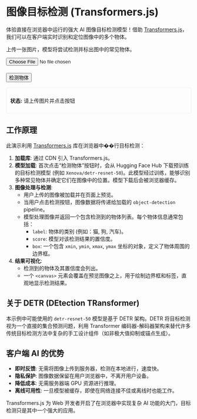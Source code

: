 # 图像目标检测 (Transformers.js)

体验直接在浏览器中运行的强大 AI 图像目标检测模型！借助 [Transformers.js](https://huggingface.co/docs/transformers.js/index)，我们可以在客户端实时识别和定位图像中的多个物体。

上传一张图片，模型将尝试检测并标出图中的常见物体。

<div class="ai-interactive-area">
  <input type="file" id="object-detection-image-upload" accept="image/*">
  <div id="object-detection-output" style="margin-top: 10px; position: relative;">
    <img id="object-detection-image-preview" src="#" alt="Image preview" style="max-width: 100%; max-height: 400px; display: none;"/>
    <!-- Canvas for drawing bounding boxes -->
    <canvas id="object-detection-canvas" style="position: absolute; top: 0; left: 0;"></canvas>
  </div>
  <button id="detect-objects-button" style="margin-top: 10px;">检测物体</button>
  <div id="object-detection-status" style="margin-top: 15px; padding: 10px; border: 1px solid #eee; border-radius: 5px;">
    <p><strong>状态:</strong> <span id="detection-status-message">请上传图片并点击按钮</span></p>
    <ul id="detected-objects-list"></ul>
  </div>
</div>

<script type="module">
  // 使用 ES 模块导入 Transformers.js
  import { pipeline, env } from 'https://cdn.jsdelivr.net/npm/@xenova/transformers@2.17.1';

  // 配置 Transformers.js
  env.allowLocalModels = false; // 不允许本地模型，仅从 Hugging Face Hub 下载
  env.useBrowserCache = true;   // 使用浏览器缓存模型

  const imageUpload = document.getElementById('object-detection-image-upload');
  const imagePreview = document.getElementById('object-detection-image-preview');
  const detectButton = document.getElementById('detect-objects-button');
  const detectionStatusMessage = document.getElementById('detection-status-message');
  const detectedObjectsList = document.getElementById('detected-objects-list');
  const canvas = document.getElementById('object-detection-canvas');
  const ctx = canvas.getContext('2d');

  let detector = null;
  let currentImageUrl = null;

  imageUpload.addEventListener('change', function(event) {
    if (event.target.files && event.target.files[0]) {
      const reader = new FileReader();
      reader.onload = function(e) {
        imagePreview.src = e.target.result;
        imagePreview.style.display = 'block';
        currentImageUrl = e.target.result; // 保存图像的 data URL
        // 清除旧的检测结果
        ctx.clearRect(0, 0, canvas.width, canvas.height);
        detectedObjectsList.innerHTML = '';
        detectionStatusMessage.textContent = "图片已加载，准备检测";
      }
      reader.readAsDataURL(event.target.files[0]);
    }
  });

  detectButton.addEventListener('click', async () => {
    if (!currentImageUrl) {
      detectionStatusMessage.textContent = "请先上传一张图片。";
      return;
    }

    detectButton.disabled = true;
    detectButton.textContent = "正在加载模型并检测...";
    detectionStatusMessage.textContent = "处理中...";
    detectedObjectsList.innerHTML = '';
    ctx.clearRect(0, 0, canvas.width, canvas.height);

    try {
      // 首次点击时加载模型
      if (!detector) {
        detectionStatusMessage.textContent = "首次加载目标检测模型 (可能需要一些时间)...";
        // ���用 Xenova/detr-resnet-50 模型进行目标检测
        // 您可以从 Hugging Face Hub 选择其他兼容的目标检测模型
        detector = await pipeline('object-detection', 'Xenova/detr-resnet-50', {
          progress_callback: (progress) => {
            detectionStatusMessage.textContent = `模型加载中: ${progress.file} (${Math.round(progress.progress)}%)`;
          }
        });
        detectionStatusMessage.textContent = "模型加载完毕!";
      }
      
      // 执行目标检测
      const output = await detector(currentImageUrl, {
        threshold: 0.9, // 置信度阈值，只显示高于此分数的检测结果
        percentage: true // 边界框坐标是否为百分比
      });
      
      detectionStatusMessage.textContent = `检测到 ${output.length} 个物体。`;

      // 调整 canvas 大小以匹配预览图像
      canvas.width = imagePreview.clientWidth;
      canvas.height = imagePreview.clientHeight;
      
      // 显示结果
      // output 结构通常是 [{ score: 0.999, label: 'cat', box: { xmin, ymin, xmax, ymax } }, ...]
      if (output && output.length > 0) {
        output.forEach(result => {
          const { box, label, score } = result;
          
          // 绘制边界框
          const x = box.xmin * canvas.width;
          const y = box.ymin * canvas.height;
          const width = (box.xmax - box.xmin) * canvas.width;
          const height = (box.ymax - box.ymin) * canvas.height;
          
          ctx.strokeStyle = '#00FF00'; // 绿色边界框
          ctx.lineWidth = 2;
          ctx.strokeRect(x, y, width, height);
          
          // 绘制标签和置信度
          ctx.fillStyle = '#00FF00';
          ctx.font = '14px Arial';
          ctx.fillText(`${label} (${score.toFixed(2)})`, x, y > 10 ? y - 5 : y + 15);

          //添加到列表
          const li = document.createElement('li');
          li.textContent = `${label}: ${score.toFixed(3)}`;
          detectedObjectsList.appendChild(li);
        });
      } else {
        detectionStatusMessage.textContent = "未检测到物体或置信度过低。";
      }

    } catch (error) {
      console.error('目标检测出错:', error);
      detectionStatusMessage.textContent = '错误: ' + error.message;
    } finally {
      detectButton.disabled = false;
      detectButton.textContent = "检测物体";
    }
  });
</script>

## 工作原理

此演示利用 [Transformers.js](https://huggingface.co/docs/transformers.js/index) 库在浏览器中��行目标检测：

1.  **加载库**: 通过 CDN 引入 Transformers.js。
2.  **模型加载**: 首次点击“检测物体”按钮时，会从 Hugging Face Hub 下载预训练的目标检测模型 (例如 `Xenova/detr-resnet-50`)。此模型经过训练，能够识别多种常见物体并确定它们在图像中的位置。模型下载后会被浏览器缓存。
3.  **图像处理与检测**:
    *   用户上传的图像被加载并在页面上预览。
    *   当用户点击检测按钮，图像数据将传递给加载的 `object-detection` pipeline。
    *   模型处理图像并返回一个包含检测到的物体列表。每个物体信息通常包括：
        *   `label`: 物体的类别 (例如：猫, 狗, 汽车)。
        *   `score`: 模型对该检测结果的置信度。
        *   `box`: 一个包含 `xmin`, `ymin`, `xmax`, `ymax` 坐标的对象，定义了物体周围的边界框。
4.  **结果可视化**:
    *   检测到的物体及其置信度会列出。
    *   一个 `<canvas>` 元素会覆盖在预览图像之上，用于绘制边界框和标签，直观地显示检测结果。

## 关于 DETR (DEtection TRansformer)

本示例中可能使用的 `detr-resnet-50` 模型是基于 DETR 架构。DETR 将目标检测视为一个直接的集合预测问题，利用 Transformer 编码器-解码器架构来替代许多传统目标检测方法中复杂的手工设计组件（如非极大值抑制或锚点生成）。

## 客户端 AI 的优势

*   **即时反馈**: 无需将图像上传到服务器，检测在本地进行，速度快。
*   **隐私保护**: 图像数据保留在用户浏览器中，不离开用户设备。
*   **降低成本**: 无需服务器端 GPU 资源进行推理。
*   **离线可用性**: 一旦模型被缓存，即使在网络连接不佳或离线时也能工作。

Transformers.js 为 Web 开发者开启了在浏览器中实现复杂 AI 功能的大门，目标检测只是其中一个强大的应用。

